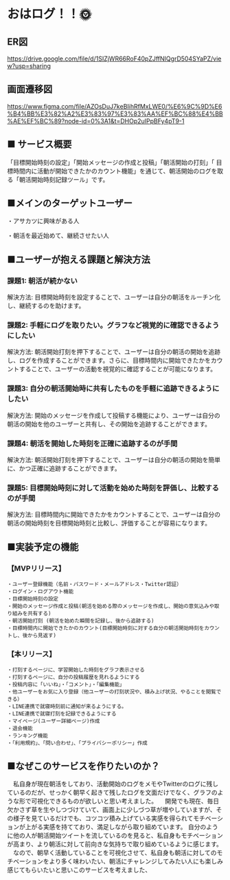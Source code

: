 # おはログ！！🌞

## ER図
https://drive.google.com/file/d/1SIZjWR66RoF40pZJffNIQgrD504SYaPZ/view?usp=sharing


## 画面遷移図
https://www.figma.com/file/AZOsDuJ7keBIihRfMxLWE0/%E6%9C%9D%E6%B4%BB%E3%82%A2%E3%83%97%E3%83%AA%EF%BC%88%E4%BB%AE%EF%BC%89?node-id=0%3A1&t=DHOp2uIPpBFy4pT9-1

## ■ サービス概要 
「目標開始時刻の設定」「開始メッセージの作成と投稿」「朝活開始の打刻」「 目標時間内に活動が開始できたかのカウント機能」を通じて、朝活開始のログを取る「朝活開始時刻記録ツール」です。

## ■メインのターゲットユーザー
・アサカツに興味がある人

・朝活を最近始めて、継続させたい人

## ■ユーザーが抱える課題と解決方法
### 課題1: 朝活が続かない
 解決方法: 目標開始時刻を設定することで、ユーザーは自分の朝活をルーチン化し、継続するのを助けます。
### 課題2: 手軽にログを取りたい。グラフなど視覚的に確認できるようにしたい
 解決方法: 朝活開始打刻を押下することで、ユーザーは自分の朝活の開始を追跡し、ログを作成することができます。さらに、目標時間内に開始できたかをカウントすることで、ユーザーの活動を視覚的に確認することが可能になります。
### 課題3: 自分の朝活開始時に共有したものを手軽に追跡できるようにしたい
 解決方法: 開始のメッセージを作成して投稿する機能により、ユーザーは自分の朝活の開始を他のユーザーと共有し、その開始を追跡することができます。
### 課題4: 朝活を開始した時刻を正確に追跡するのが手間
 解決方法: 朝活開始打刻を押下することで、ユーザーは自分の朝活の開始を簡単に、かつ正確に追跡することができます。
### 課題5: 目標開始時刻に対して活動を始めた時刻を評価し、比較するのが手間
 解決方法: 目標時間内に開始できたかをカウントすることで、ユーザーは自分の朝活の開始時刻を目標開始時刻と比較し、評価することが容易になります。


## ■実装予定の機能
### 【MVPリリース】
	・ユーザー登録機能（名前・パスワード・メールアドレス・Twitter認証）
	・ログイン・ログアウト機能
	・目標開始時刻の設定
	・開始のメッセージ作成と投稿(朝活を始める際のメッセージを作成し、開始の意気込みや取り組みを共有する)
	・朝活開始打刻 (朝活を始めた瞬間を記録し、後から追跡する)
	・目標時間内に開始できたかのカウント(目標開始時刻に対する自分の朝活開始時刻をカウントし、後から見返す)
	

### 【本リリース】
	・打刻するページに、学習開始した時刻をグラフ表示させる
	・打刻するページに、自分の投稿履歴を見れるようにする	
	・投稿内容に「いいね」・「コメント」・「編集機能」
	・他ユーザーをお気に入り登録（他ユーザーの打刻状況や、積み上げ状況、やることを閲覧できる）
	・LINE連携で就寝時刻前に通知が来るようにする。	
	・LINE連携で就寝打刻を記録できるようにする	
	・マイページ(ユーザー詳細ページ)作成
	・退会機能
	・ランキング機能
	・「利用規約」、「問い合わせ」、「プライバシーポリシー」作成
 

## ■なぜこのサービスを作りたいのか？
　私自身が現在朝活をしており、活動開始のログをメモやTwitterのログに残しているのだが、せっかく朝早く起きて残したログを文面だけでなく、グラフのような形で可視化できるものが欲しいと思い考えました。
　開発でも現在、毎日欠かさず草を生やしつづけていて、画面上に少しづつ草が増やしていますが、その様子を見ているだけでも、コツコツ積み上げている実感を得られてモチベーションが上がる実感を持てており、満足しながら取り組めています。
自分のように他の人が朝活開始ツイートを流しているのを見ると、私自身もモチベーションが高まり、より朝活に対して前向きな気持ちで取り組めているように感じます。
　なので、朝早く活動していることを可視化させて、私自身も朝活に対してのモチベーションをより多く味わいたい、朝活にチャレンジしてみたい人にも楽しみ感じてもらいたいと思いこのサービスを考えました、

